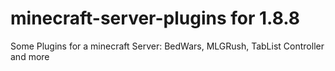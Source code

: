 # minecraft-server-plugins for 1.8.8
Some Plugins for a minecraft Server: BedWars, MLGRush, TabList Controller and more
